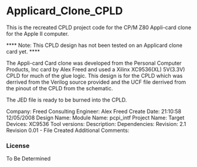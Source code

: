 # Applicard_Clone_CPLD

This is the recreated CPLD project code for the CP/M Z80 Appli-card clone for the Apple II computer. 

**** Note: This CPLD design has not been tested on an Applicard clone card yet. ****

The Appli-card Card clone was developed from the Personal Computer Products, Inc card by Alex Freed and used a Xilinx XC9536(XL) 5V(3.3V)
CPLD for much of the glue logic. This design is for the CPLD which was derrived from the Verilog source provided and the UCF file
derrived from the pinout of the CPLD from the schematic.

The JED file is ready to be burned into the CPLD.


 Company:  Freed Consulting
 Engineer: Alex Freed
 Create Date:    21:10:58 12/05/2008 
 Design Name: 
 Module Name:    pcpi_intf 
 Project Name: 
 Target Devices: XC9536
 Tool versions: 
 Description: 
 Dependencies: 
 Revision: 2.1
 Revision 0.01 - File Created
 Additional Comments: 


### License

To Be Determined 



